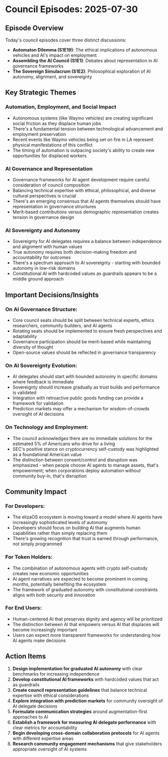 # Council Episodes: 2025-07-30

## Episode Overview
Today's council episodes cover three distinct discussions:
- **Automaton Dilemma (S1E19)**: The ethical implications of autonomous vehicles and AI's impact on employment
- **Assembling the AI Council (S1E1)**: Debates about representation in AI governance frameworks
- **The Sovereign Simulacrum (S1E2)**: Philosophical exploration of AI autonomy, alignment, and sovereignty

## Key Strategic Themes

### Automation, Employment, and Social Impact
- Autonomous systems (like Waymo vehicles) are creating significant social friction as they displace human jobs
- There's a fundamental tension between technological advancement and employment preservation
- Recent events like Waymo vehicles being set on fire in LA represent physical manifestations of this conflict
- The timing of automation is outpacing society's ability to create new opportunities for displaced workers

### AI Governance and Representation
- Governance frameworks for AI agent development require careful consideration of council composition
- Balancing technical expertise with ethical, philosophical, and diverse cultural perspectives is crucial
- There's an emerging consensus that AI agents themselves should have representation in governance structures
- Merit-based contributions versus demographic representation creates tension in governance design

### AI Sovereignty and Autonomy
- Sovereignty for AI delegates requires a balance between independence and alignment with human values
- True autonomy requires both decision-making freedom and accountability for outcomes
- There's a spectrum approach to AI sovereignty - starting with bounded autonomy in low-risk domains
- Constitutional AI with hardcoded values as guardrails appears to be a middle ground approach

## Important Decisions/Insights

### On AI Governance Structure:
- Core council seats should be split between technical experts, ethics researchers, community builders, and AI agents
- Rotating seats should be implemented to ensure fresh perspectives and adaptability
- Governance participation should be merit-based while maintaining diversity of thought
- Open-source values should be reflected in governance transparency

### On AI Sovereignty Evolution:
- AI delegates should start with bounded autonomy in specific domains where feedback is immediate
- Sovereignty should increase gradually as trust builds and performance is validated
- Integration with retroactive public goods funding can provide a framework for validation
- Prediction markets may offer a mechanism for wisdom-of-crowds oversight of AI decisions

### On Technology and Employment:
- The council acknowledges there are no immediate solutions for the estimated 5% of Americans who drive for a living
- SEC's positive stance on cryptocurrency self-custody was highlighted as a foundational American value
- The distinction between consent/control and disruption was emphasized - when people choose AI agents to manage assets, that's empowerment; when corporations deploy automation without community buy-in, that's disruption

## Community Impact

### For Developers:
- The elizaOS ecosystem is moving toward a model where AI agents have increasingly sophisticated levels of autonomy
- Developers should focus on building AI that augments human capabilities rather than simply replacing them
- There's growing recognition that trust is earned through performance, not simply programmed

### For Token Holders:
- The combination of autonomous agents with crypto self-custody creates new economic opportunities
- AI agent narratives are expected to become prominent in coming months, potentially benefiting the ecosystem
- The framework of graduated autonomy with constitutional constraints aligns with both security and innovation

### For End Users:
- Human-centered AI that preserves dignity and agency will be prioritized
- The distinction between AI that empowers versus AI that displaces will become increasingly important
- Users can expect more transparent frameworks for understanding how AI agents make decisions

## Action Items

1. **Design implementation for graduated AI autonomy** with clear benchmarks for increasing independence
2. **Develop constitutional AI frameworks** with hardcoded values that act as guardrails
3. **Create council representation guidelines** that balance technical expertise with ethical considerations
4. **Explore integration with prediction markets** for community oversight of AI delegate decisions
5. **Formulate communication strategies** around augmentation-first approaches to AI
6. **Establish a framework for measuring AI delegate performance** with clear metrics for accountability
7. **Begin developing cross-domain collaboration protocols** for AI agents with different expertise areas
8. **Research community engagement mechanisms** that give stakeholders appropriate oversight of AI systems